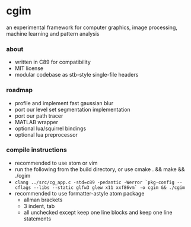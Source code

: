 # cgim
an experimental framework for computer graphics, image processing, machine learning and pattern analysis

### about
- written in C89 for compatibility
- MIT license
- modular codebase as stb-style single-file headers

### roadmap
- profile and implement fast gaussian blur
- port our level set segmentation implementation
- port our path tracer
- MATLAB wrapper
- optional lua/squirrel bindings
- optional lua preprocessor

### compile instructions
- recommended to use atom or vim
- run the following from the build directory, or use cmake . && make && ./cgim
- ````clang ../src/cg_app.c -std=c89 -pedantic -Werror `pkg-config --cflags --libs --static glfw3 glew x11 xxf86vm` -o cgim && ./cgim````
- recommended to use formatter-astyle atom package
  - allman brackets
  - 3 indent, tab
  - all unchecked except keep one line blocks and keep one line statements
